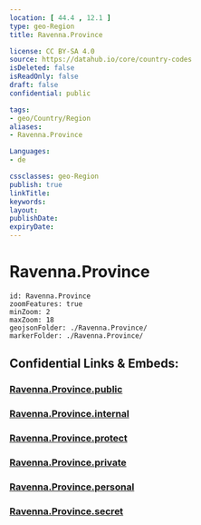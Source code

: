 ```yaml
---
location: [ 44.4 , 12.1 ] 
type: geo-Region
title: Ravenna.Province

license: CC BY-SA 4.0
source: https://datahub.io/core/country-codes
isDeleted: false
isReadOnly: false
draft: false
confidential: public

tags:
- geo/Country/Region
aliases:
- Ravenna.Province

Languages:
- de

cssclasses: geo-Region
publish: true
linkTitle: 
keywords: 
layout: 
publishDate: 
expiryDate: 
---
```


# Ravenna.Province

```leaflet
id: Ravenna.Province
zoomFeatures: true 
minZoom: 2 
maxZoom: 18
geojsonFolder: ./Ravenna.Province/
markerFolder: ./Ravenna.Province/
```


## Confidential Links & Embeds: 

### [Ravenna.Province.public](/_public/\Earth\Continent\Europe\Europe~South\Italy\regions~Italy\Emilia-RomagnaRavenna.Province.public.md) 

### [Ravenna.Province.internal](/_internal/\Earth\Continent\Europe\Europe~South\Italy\regions~Italy\Emilia-RomagnaRavenna.Province.internal.md) 

### [Ravenna.Province.protect](/_protect/\Earth\Continent\Europe\Europe~South\Italy\regions~Italy\Emilia-RomagnaRavenna.Province.protect.md) 

### [Ravenna.Province.private](/_private/\Earth\Continent\Europe\Europe~South\Italy\regions~Italy\Emilia-RomagnaRavenna.Province.private.md) 

### [Ravenna.Province.personal](/_personal/\Earth\Continent\Europe\Europe~South\Italy\regions~Italy\Emilia-RomagnaRavenna.Province.personal.md) 

### [Ravenna.Province.secret](/_secret/\Earth\Continent\Europe\Europe~South\Italy\regions~Italy\Emilia-RomagnaRavenna.Province.secret.md)

